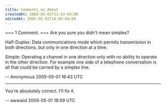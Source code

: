 ```yaml
---
title: Comments_on_About
createdAt: 2005-05-01T12:43-04:00
editedAt: 2005-05-01T14:09-04:00
---
```


=== 1 Comment. ===
Are you sure you didn't mean simplex?

Half-Duplex:
Data communications mode which permits transmission in both directions, but only in one direction at a time.

Simple:
Operating a channel in one direction only with no ability to operate in the other direction. For example one side of a telephone conversation is all that could be carried by a simplex line.

-- Anonymous 2005-05-01 16:43 UTC


----

You're absolutely correct. I'll fix it.

-- awwaiid 2005-05-01 18:09 UTC



